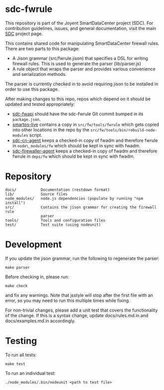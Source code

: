 # sdc-fwrule

This repository is part of the Joyent SmartDataCenter project (SDC).  For
contribution guidelines, issues, and general documentation, visit the main
[SDC](http://github.com/joyent/sdc) project page.

This contains shared code for manipulating SmartDataCenter firewall rules.
There are two parts to this package:

* A Jison grammar (src/fwrule.jison) that specifies a DSL for writing
  firewall rules. This is used to generate the parser (lib/parser.js)
* A rule object that wraps the parser and provides various convenience
  and serialization methods.

The parser is currently checked in to avoid requiring jison to be installed
in order to use this package.

After making changes to this repo, repos which depend on it should be updated
and tested appropriately:

* [sdc-fwapi](https://github.com/joyent/sdc-fwapi) should have the sdc-fwrule
  Git commit bumped in its `package.json`.
* [smartos-live](https://github.com/joyent/smartos-live) contains a copy in
  `src/fw/tools/fwrule` which gets copied into other locations in the repo by
  the `src/fw/tools/bin/rebuild-node-modules` script.
* [sdc-cn-agent](https://github.com/joyent/sdc-cn-agent) keeps a checked-in copy
  of fwadm and therefore fwrule in `node\_modules/fw` which should be kept in
  sync with fwadm.
* [sdc-firewaller-agent](https://github.com/joyent/sdc-firewaller-agent) keeps a
  checked-in copy of fwadm and therefore fwrule in `deps/fw` which should be
  kept in sync with fwadm.

# Repository

    docs/           Documentation (restdown format)
    lib/            Source files
    node_modules/   node.js dependencies (populate by running "npm install")
    src/            Contains the jison grammar for creating the firewall rule
                    parser
    tools/          Tools and configuration files
    test/           Test suite (using nodeunit)


# Development

If you update the jison grammar, run the following to regenerate the parser:

    make parser

Before checking in, please run:

    make check

and fix any warnings. Note that jsstyle will stop after the first file with an
error, so you may need to run this multiple times while fixing.

For non-trivial changes, please add a unit test that covers the functionality
of the change. If this is a syntax change, update docs/rules.md.in and
docs/examples.md.in accordingly.


# Testing

To run all tests:

    make test

To run an individual test:

    ./node_modules/.bin/nodeunit <path to test file>

